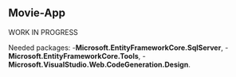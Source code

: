 ## Movie-App
WORK IN PROGRESS

Needed packages:
-**Microsoft.EntityFrameworkCore.SqlServer**,
-**Microsoft.EntityFrameworkCore.Tools**,
-**Microsoft.VisualStudio.Web.CodeGeneration.Design**.
